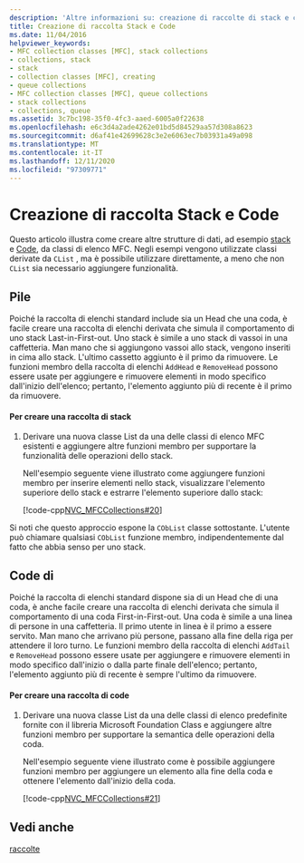 ```yaml
---
description: 'Altre informazioni su: creazione di raccolte di stack e code'
title: Creazione di raccolta Stack e Code
ms.date: 11/04/2016
helpviewer_keywords:
- MFC collection classes [MFC], stack collections
- collections, stack
- stack
- collection classes [MFC], creating
- queue collections
- MFC collection classes [MFC], queue collections
- stack collections
- collections, queue
ms.assetid: 3c7bc198-35f0-4fc3-aaed-6005a0f22638
ms.openlocfilehash: e6c3d4a2ade4262e01bd5d84529aa57d308a8623
ms.sourcegitcommit: d6af41e42699628c3e2e6063ec7b03931a49a098
ms.translationtype: MT
ms.contentlocale: it-IT
ms.lasthandoff: 12/11/2020
ms.locfileid: "97309771"
---
```

# <a name="creating-stack-and-queue-collections"></a>Creazione di raccolta Stack e Code

Questo articolo illustra come creare altre strutture di dati, ad esempio [stack](#_core_stacks) e [Code](#_core_queues), da classi di elenco MFC. Negli esempi vengono utilizzate classi derivate da `CList` , ma è possibile utilizzare direttamente, a meno che non `CList` sia necessario aggiungere funzionalità.

## <a name="stacks"></a><a name="_core_stacks"></a> Pile

Poiché la raccolta di elenchi standard include sia un Head che una coda, è facile creare una raccolta di elenchi derivata che simula il comportamento di uno stack Last-in-First-out. Uno stack è simile a uno stack di vassoi in una caffetteria. Man mano che si aggiungono vassoi allo stack, vengono inseriti in cima allo stack. L'ultimo cassetto aggiunto è il primo da rimuovere. Le funzioni membro della raccolta di elenchi `AddHead` e `RemoveHead` possono essere usate per aggiungere e rimuovere elementi in modo specifico dall'inizio dell'elenco; pertanto, l'elemento aggiunto più di recente è il primo da rimuovere.

#### <a name="to-create-a-stack-collection"></a>Per creare una raccolta di stack

1. Derivare una nuova classe List da una delle classi di elenco MFC esistenti e aggiungere altre funzioni membro per supportare la funzionalità delle operazioni dello stack.

   Nell'esempio seguente viene illustrato come aggiungere funzioni membro per inserire elementi nello stack, visualizzare l'elemento superiore dello stack e estrarre l'elemento superiore dallo stack:

   [!code-cpp[NVC_MFCCollections#20](codesnippet/cpp/creating-stack-and-queue-collections_1.h)]

Si noti che questo approccio espone la `CObList` classe sottostante. L'utente può chiamare qualsiasi `CObList` funzione membro, indipendentemente dal fatto che abbia senso per uno stack.

## <a name="queues"></a>Code di <a name="_core_queues"></a>

Poiché la raccolta di elenchi standard dispone sia di un Head che di una coda, è anche facile creare una raccolta di elenchi derivata che simula il comportamento di una coda First-in-First-out. Una coda è simile a una linea di persone in una caffetteria. Il primo utente in linea è il primo a essere servito. Man mano che arrivano più persone, passano alla fine della riga per attendere il loro turno. Le funzioni membro della raccolta di elenchi `AddTail` e `RemoveHead` possono essere usate per aggiungere e rimuovere elementi in modo specifico dall'inizio o dalla parte finale dell'elenco; pertanto, l'elemento aggiunto più di recente è sempre l'ultimo da rimuovere.

#### <a name="to-create-a-queue-collection"></a>Per creare una raccolta di code

1. Derivare una nuova classe List da una delle classi di elenco predefinite fornite con il libreria Microsoft Foundation Class e aggiungere altre funzioni membro per supportare la semantica delle operazioni della coda.

   Nell'esempio seguente viene illustrato come è possibile aggiungere funzioni membro per aggiungere un elemento alla fine della coda e ottenere l'elemento dall'inizio della coda.

   [!code-cpp[NVC_MFCCollections#21](codesnippet/cpp/creating-stack-and-queue-collections_2.h)]

## <a name="see-also"></a>Vedi anche

[raccolte](collections.md)
